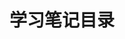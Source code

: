 <!--
 * @Author       : Bingqiang Zhou
 * @Date         : 2021-01-24 18:15:02
 * @LastEditors  : Bingqiang Zhou
 * @LastEditTime : 2021-01-24 18:15:21
 * @Description  : 
-->

# 学习笔记目录
